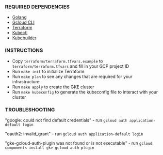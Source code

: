 ### REQUIRED DEPENDENCIES 
* [Golang](https://go.dev/doc/install)
* [Gcloud CLI](https://cloud.google.com/sdk/docs/install)
* [Terraform](https://developer.hashicorp.com/terraform/tutorials/gcp-get-started/install-cli)
* [Kubectl](https://kubernetes.io/docs/tasks/tools/)
* [Kubebuilder](https://book.kubebuilder.io/quick-start)

### INSTRUCTIONS
- Copy `terraform/terraform.tfvars.example` to `terraform/terraform.tfvars` and fill in your GCP project ID
- Run `make init` to initialize Terraform
- Run `make plan` to see any changes that are required for your infrastructure
- Run `make apply` to create the GKE cluster
- Run `make kubeconfig` to generate the kubeconfig file to interact with your cluster

### TROUBLESHOOTING
"google: could not find default credentials" - run `gcloud auth application-default login`

"oauth2: invalid_grant" - run `gcloud auth application-default login`

"gke-gcloud-auth-plugin was not found or is not executable" - run `gcloud components install gke-gcloud-auth-plugin`